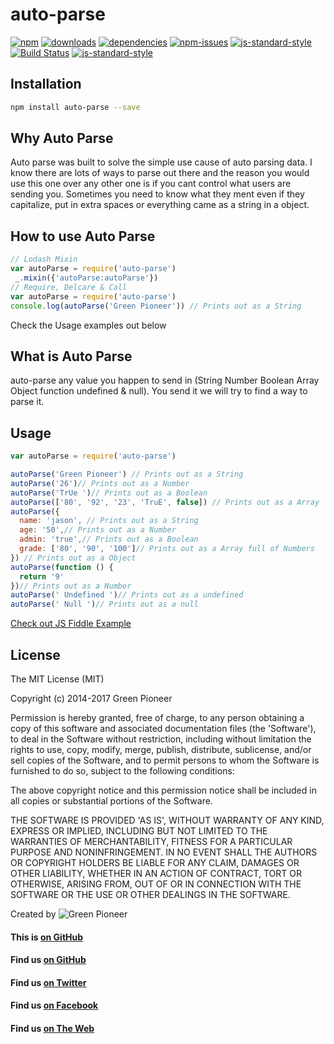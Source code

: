 # auto-parse





[![npm][npm-image]][npm-url]
[![downloads][downloads-image]][downloads-url]
[![dependencies](https://david-dm.org/greenpioneersolutions/auto-parse.svg)](https://david-dm.org/greenpioneersolutions/auto-parse)
[![npm-issues](https://img.shields.io/github/issues/greenpioneersolutions/auto-parse.svg)](https://github.com/greenpioneersolutions/auto-parse/issues)
[![js-standard-style](https://img.shields.io/badge/code%20style-standard-brightgreen.svg)](http://standardjs.com/)
[![Build Status](https://travis-ci.org/greenpioneersolutions/auto-parse.svg?branch=master)](https://travis-ci.org/greenpioneersolutions/auto-parse)
[![js-standard-style](https://nodei.co/npm/auto-parse.png?downloads=true&downloadRank=true&stars=true)](https://nodei.co/npm/auto-parse.png?downloads=true&downloadRank=true&stars=true)

[npm-image]: https://img.shields.io/npm/v/auto-parse.svg?style=flat
[npm-url]: https://npmjs.org/package/auto-parse
[downloads-image]: https://img.shields.io/npm/dm/auto-parse.svg?style=flat
[downloads-url]: https://npmjs.org/package/auto-parse

Installation
--------------------
```bash 
npm install auto-parse --save
```

Why Auto Parse
--------------------
Auto parse was built to solve the simple use cause of auto parsing data. I know there are lots of ways to parse out there and the reason you would use this one over any other one is if you cant control what users are sending you. Sometimes you need to know what they ment even if they capitalize, put in extra spaces or everything came as a string in a object. 

How to use Auto Parse
--------------------
``` javascript
// Lodash Mixin
var autoParse = require('auto-parse')
 _.mixin({'autoParse:autoParse'})
// Require, Delcare & Call
var autoParse = require('auto-parse')
console.log(autoParse('Green Pioneer')) // Prints out as a String
```
Check the Usage examples out below

What is Auto Parse
--------------------
auto-parse any value you happen to send in (String Number Boolean Array Object function undefined & null). You send it we will try to find a way to parse it.

Usage
--------------------

``` javascript
var autoParse = require('auto-parse')

autoParse('Green Pioneer') // Prints out as a String
autoParse('26')// Prints out as a Number
autoParse('TrUe ')// Prints out as a Boolean
autoParse(['80', '92', '23', 'TruE', false]) // Prints out as a Array
autoParse({
  name: 'jason', // Prints out as a String
  age: '50',// Prints out as a Number
  admin: 'true',// Prints out as a Boolean
  grade: ['80', '90', '100']// Prints out as a Array full of Numbers
}) // Prints out as a Object
autoParse(function () {
  return '9'
})// Prints out as a Number
autoParse(' Undefined ')// Prints out as a undefined
autoParse(' Null ')// Prints out as a null
```

[Check out JS Fiddle Example](https://jsfiddle.net/greenpioneer/4y744xyd/)


License
---------------------------------
The MIT License (MIT)

Copyright (c) 2014-2017 Green Pioneer

Permission is hereby granted, free of charge, to any person obtaining
a copy of this software and associated documentation files (the
'Software'), to deal in the Software without restriction, including
without limitation the rights to use, copy, modify, merge, publish,
distribute, sublicense, and/or sell copies of the Software, and to
permit persons to whom the Software is furnished to do so, subject to
the following conditions:

The above copyright notice and this permission notice shall be
included in all copies or substantial portions of the Software.

THE SOFTWARE IS PROVIDED 'AS IS', WITHOUT WARRANTY OF ANY KIND,
EXPRESS OR IMPLIED, INCLUDING BUT NOT LIMITED TO THE WARRANTIES OF
MERCHANTABILITY, FITNESS FOR A PARTICULAR PURPOSE AND NONINFRINGEMENT.
IN NO EVENT SHALL THE AUTHORS OR COPYRIGHT HOLDERS BE LIABLE FOR ANY
CLAIM, DAMAGES OR OTHER LIABILITY, WHETHER IN AN ACTION OF CONTRACT,
TORT OR OTHERWISE, ARISING FROM, OUT OF OR IN CONNECTION WITH THE
SOFTWARE OR THE USE OR OTHER DEALINGS IN THE SOFTWARE.

Created by ![Green Pioneer](http://greenpioneersolutions.com/img/icons/apple-icon-180x180.png)

#### This is [on GitHub](https://github.com/greenpioneersolutions/auto-parse)
#### Find us [on GitHub](https://github.com/greenpioneersolutions)
#### Find us [on Twitter](https://twitter.com/greenpioneerdev)
#### Find us [on Facebook](https://www.facebook.com/Green-Pioneer-Solutions-1023752974341910)
#### Find us [on The Web](http://greenpioneersolutions.com/)